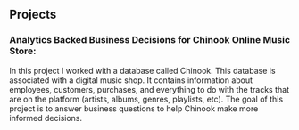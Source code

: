 ## Projects

### Analytics Backed Business Decisions for Chinook Online Music Store: 
In this project I worked with a database called Chinook. This database is associated with a digital music shop. It contains information about employees, customers, purchases, and everything to do with the tracks that are on the platform (artists, albums, genres, playlists, etc). The goal of this project is to answer business questions to help Chinook make more informed decisions.
